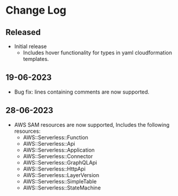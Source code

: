 # Change Log

## Released

-   Initial release
    -   Includes hover functionality for types in yaml cloudformation templates.

## 19-06-2023

-   Bug fix: lines containing comments are now supported.

## 28-06-2023

-   AWS SAM resources are now supported, Includes the following resources:
    -   AWS::Serverless::Function
    -   AWS::Serverless::Api
    -   AWS::Serverless::Application
    -   AWS::Serverless::Connector
    -   AWS::Serverless::GraphQLApi
    -   AWS::Serverless::HttpApi
    -   AWS::Serverless::LayerVersion
    -   AWS::Serverless::SimpleTable
    -   AWS::Serverless::StateMachine
